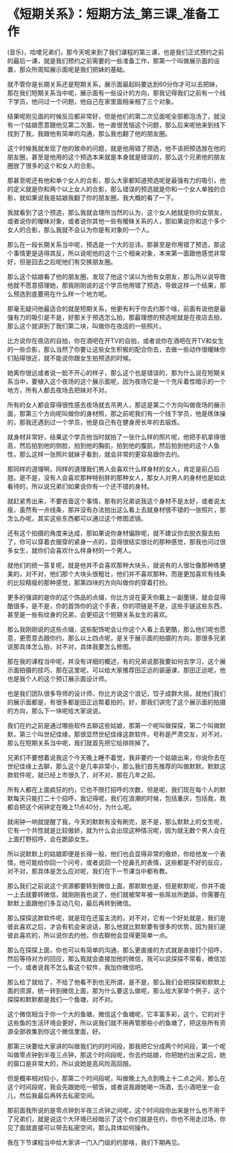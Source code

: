 # 《短期关系》：短期方法_第三课_准备工作

(音乐)，哈喽兄弟们，那今天呢来到了我们课程的第三课，也是我们正式预约之前的最后一课，就是我们预约之前需要的一些准备工作，那第一个叫做展示面的设置，那众所周知展示面呢是我们把妹的基础。

就不管你是长期关系还是短期关系，展示面最起码要达到60分你才可以去把妹，那在我们短期关系当中呢，展示面有一些设计的方向，那我记得我们之前有一个线下学员，他问过一个问题，他自己在家里面相亲相了三个对象。

结果呢刚见面的时候反应都非常好，但是他们的第二次见面呢全部都泡汤了，就没有一个姑娘愿意跟他见第二次面，他一直很苦恼这个问题，那么后来呢他来到线下找到了我，我跟他有简单的沟通，那么我也翻了他的朋友圈。

这个时候我就发现了他的致命的问题，就是他用错了预选，他不该把预选放在他的朋友圈，甚至是他用的这个预选本来就是本身就是错误的，那么这个兄弟他的朋友圈放了很多的这个和女人的合影。

那甚至呢还有他和单个女人的合影，那么大家都知道预选呢是最强有力的吸引，他的定义就是你和两个以上女人的合影，那么错误的预选就是你和一个女人单独的合影，就如果说我是姑娘我翻了你的朋友圈，我大概的看了一下。

我就看到了这个预选，那么我就会理所当然的认为，这个女人她就是你的女朋友，或者说你的暧昧对象，或者说你其他一些有暧昧关系的人，那如果说你和这个多个女人的合影，那么我就不会认为你是有对象的一个人。

那么在一段长期关系当中呢，预选是一个大的忌讳，那甚至是你用错了预选，那这个事情更是适得其反，所以说呢他的这个三个相亲对象，本来第一面跟他感觉非常好，但是回去之后呢他们有交换朋友圈。

那么这个姑娘看了他的朋友圈，发现了他这个误以为他有女朋友，那么所以说导致他就不愿意搭理她，那我刚刚说的这个学员他用错了预选，导致这样一个结果，那么预选到底要用在什么样一个地方呢。

那毫无疑问他最适合的就是短期关系，他更有利于你去约那个啥，前面有说他是最强有力的吸引是不是，好那关于预选怎么拍，那最理想的预选呢就是在夜店去拍，那么这个就讲到了我们第二块，叫做你在夜店的一些照片。

比方说你在夜店的自拍，你在酒吧在开TV的自拍，或者说你在酒吧在开TV和女生的一些合影，那么当然了你要让这些女生积极的配合你去，去做一些动作很暧昧你们贴得很近，就不能说你跟女生拍预选的时候。

她离你很远或者说一脸不开心的样子，那么这个也是错误的，那为什么说在短期关系当中，要植入这个夜场的这个展示面呢，因为夜场它是一个充斥着性暗示的一个地方，所有人都去夜场去把妹对不对。

所有的女人都会穿得很性感去夜场就去吊男人，那这是第二个方向叫做夜场的展示面，那第三个方向呢叫做你的身材照，那之前呢我们有一个线下学员，他是练体操的，那我还遇到过一个学员，他是自己有在健身房长年的去锻炼。

就身材非常好，结果这个学员他当时就拍了一张什么样的照片呢，他把手机拿得很高，然后拍到他的侧脸，拍到他的胸肌，拍到他的腹肌，然后拍到他的这个人鱼性，那么这样一张照片就妹子看到，就会非常的更容易跟你去约。

那同样的道理啊，同样的道理我们男人会喜欢什么样身材的女人，肯定是前凸后翘，是不是，没有人会喜欢那种特别胖的那种女人，那女人对男人的身材也是如此看待的，所以说兄弟们如果说你有一个还不错的身材。

就赶紧秀出来，不要吝啬这个事情，那有的兄弟说我这个身材不是太好，或者说太瘦，虽然有一点线条，那并没有办法拍出这么看上去就身材很不错的一张照片，那怎么办呢，其实这些东西都可以通过这个修图滤镜。

还有这个拍摄的角度来达成，那如果说你身材偏胖呢，就不建议你去脱衣服去拍了，你可以穿着衣服穿的紧身一点的，显得很结实很壮的那种感觉，那我也问过很多女生，就你们会喜欢什么样身材的一个男人。

就他们的统一答复呢，就是他并不会喜欢那种大块头，就说有的人很壮像那种练健美的，对不对，他们那个大块头很粗壮，他们并不喜欢那种，而是更加喜欢有线条的比较精瘦的那种感觉，那第四块的方向叫做你的穿着打扮。

更多的强调的是你的这个饰品的点缀，你比方说在夏天你戴上一副墨镜，就会显得酷很多，是不是，你的首饰你的这个手表，你的项链是不是，这些手链这些东西，甚至是一些有纹身的兄弟，会更招这个短期关系女生的喜欢。

那么我刚刚说的这些点缀，这些配饰呢会让你这个人看上去更酷，那么他们呢也愿意，更愿意去跟你约，那么以上四点呢，是关于展示面的拍摄的方向，那很多兄弟说那具体怎么拍，对不对，具体我要怎么修图。

那在我的课程当中呢，并没有详细的概述，有的兄弟说那我要如何去学习，这个展示面拍摄的技巧，那在这里呢，可以给大家推荐田正远的装逼课，那田正远呢，他也是我个人的这个预订展示面设计师。

也是我们团队很多导师的设计师，你比方说这个浪记，饺子成群大摇，就他们我们的展示面都是，有很多都是田正远帮着拍的，好，那我们讲完了这个展示面的拍摄的方向，那么下一块呢给大家说说。

我们在约之前是通过哪些软件去聊这些姑娘，那第一个呢叫做探探，第二个叫做默默，第三个叫世纪佳缘，那很显然世纪佳缘这款软件，号称是严肃交友，对不对，那么在短期关系当中呢，我们就首先把它给排除掉了。

兄弟们不要想着说我这个今天晚上睡不着觉，我非要约一个姑娘出来，你说你去在世纪佳缘上去聊，那么这个是几率非常小，那么我们首先推荐的叫做默默，默默这款软件呢，就已经上市很久了，对不对，那在几年之前。

所有人都在上面疯狂的约，它也不限打招呼的次数，但是呢，我们现在每个人的默默每天只能打二十个招呼，我记得呢，我们在浪潮的时候，包括重庆，包括我，我都会把这个闹钟定在晚上11点40分，为什么呢。

就闹钟一响就提醒了我，今天的默默有没有刷完，是不是，那么默默上的女生呢，它有一个共性就是比较傲娇，就为什么会出现这种情况呢，因为就无数个男人会在上面打野招呼，会在跪舔女生。

所以说默默上的姑娘即便是长得一般，他们也会显得非常的傲娇，你给他发一个表情，他可能给你回一个问号，或者说回一个挖鼻孔的表情，这些都是不好的反应，对不对，那具体是怎么应对呢，我们在下一节课当中都有教。

那么我们之前说这个资源都要转到微信上面，那默默也是，但是默默呢，你并不能一上去就要转微信，就刚刚我也说了，他们就被常年被一些屌丝所跪舔，你需要在默默上面跟他们多互动几句，最后再转到微信。

那么探探这款软件呢，就是现在还蛮主流的，对不对，它有一个好处就是，我们是彼此喜欢之后，才会有机会来说话，那么他就比默默要有很多的优势，因为我们是彼此喜欢的，所以说你去约他，你去聊他会显得更简单一点。

那么在探探上面，你也可以有简单的沟通，那么更直接的方式就是直接打个招呼，然后等待对方的回应，那么我就会直接加他的微信，我可以说探探不常看，微信加一个，或者说我不怎么看这个软件，我加你微信吧。

那么给了就给了，不给了他看不到也无所谓，是不是，那么我们会把探探和默默上面的资源，统一转到微信上面，那为什么要这么做呢，那么给大家举个例子，这个探探和默默都是我们一个鱼塘，对不对。

这个微信相当于你一个大的鱼塘，微信这个鱼塘呢，它丰富多彩，这个，它的对于这些鱼的生活环境会更好，所以说我们就不用再管那些小的鱼塘了，把这些所有资源全部收集到你这个微信里面，好。

那第三块要给大家讲的叫做我们约的时间段，那我把它分成两个时间段，第一个呢叫做零点钟到半夜三点钟，那这个时间段呢，你去约姑娘，你把她约出来之后，她的窗口是非常大的，所以说她是高风险高回报。

但是概率相对较小，那第二个时间段呢，叫做晚上九点到晚上十二点之间，那么在这个时间段呢，我会先跟她吃一顿饭，或者说我跟她喝一场酒，去小酒吧坐一会儿，然后我最后再转去私密空间。

那前面我所说的是零点钟到半夜三点钟之间呢，这个时间段你出来是什么也不用干了兄弟们，就是说这个大环境已经暗示了这个你们就是在约，你也不用走过场，你见了面就直接可以带去私密空间，那么具体如何操作。

我在下节课程当中给大家讲一门入门级的约那啥，我们下期再见。